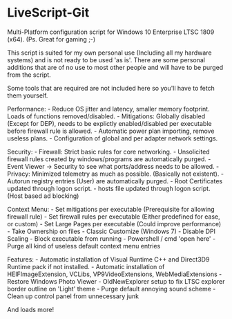 
# LiveScript-Git
Multi-Platform configuration script for Windows 10 Enterprise LTSC 1809 (x64).
(Ps. Great for gaming ;-)

This script is suited for my own personal use (Including all my hardware systems) and is not ready to be used 'as is'. There are some personal additions that are of no use to most other people and will have to be purged from the script.

Some tools that are required are not included here so you'll have to fetch them yourself.



Performance:
    - Reduce OS jitter and latency, smaller memory footprint. Loads of functions removed/disabled.
    - Mitigations: Globally disabled (Except for DEP), needs to be explictly enabled/disabled per executable before firewall rule is allowed.
    - Automatic power plan importing, remove useless plans.
    - Configuration of global and per adapter network settings.
    
Security:
    - Firewall: Strict basic rules for core networking.
        - Unsolicited firewall rules created by windows/programs are automatically purged.
    - Event Viewer -> Security to see what ports/address needs to be allowed.
    - Privacy: Minimized telemetry as much as possible. (Basically not existent).
    - Autorun registry entries (User) are automatically purged.
    - Root Certificates updated through logon script.
    - hosts file updated through logon script. (Host based ad blocking)
    
Context Menu:
    - Set mitigations per executable (Prerequisite for allowing firewall rule)
    - Set firewall rules per executable (Either predefined for ease, or custom)
    - Set Large Pages per executable (Could improve performance)
    - Take Ownership on files
    - Classic Customize (Windows 7)
    - Disable DPI Scaling
    - Block executable from running
    - Powershell / cmd 'open here'
    - Purge all kind of useless default context menu entries

Features:
    - Automatic installation of Visual Runtime C++ and Direct3D9 Runtime pack if not installed.
    - Automatic installation of HEIFImageExtension, VCLibs, VP9VideoExtensions, WebMediaExtensions
    - Restore Windows Photo Viewer
    - OldNewExplorer setup to fix LTSC explorer border outline on 'Light' theme
    - Purge default annoying sound scheme
    - Clean up control panel from unnecessary junk
    
    
And loads more!
